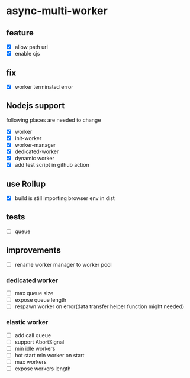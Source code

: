 # async-multi-worker

## feature

- [x] allow path url
- [x] enable cjs

## fix

- [x] worker terminated error

## Nodejs support

following places are needed to change

- [x] worker
- [x] init-worker
- [x] worker-manager
- [x] dedicated-worker
- [x] dynamic worker
- [x] add test script in github action

## use Rollup

- [x] build is still importing browser env in dist

## tests

- [ ] queue

## improvements

- [ ] rename worker manager to worker pool

### dedicated worker

- [ ] max queue size
- [ ] expose queue length
- [ ] respawn worker on error(data transfer helper function might needed)

### elastic worker

- [ ] add call queue
- [ ] support AbortSignal
- [ ] min idle workers
- [ ] hot start min worker on start
- [ ] max workers
- [ ] expose workers length
